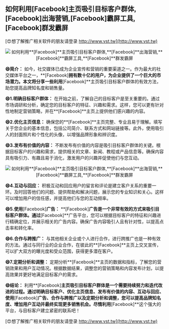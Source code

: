 ## **如何利用**[Facebook]**主页吸引目标客户群体,**[Facebook]**出海营销,**[Facebook]**霸屏工具,**[Facebook]**群发霸屏**

[😍想了解推广相关软件的朋友请登录 http://www.vst.tw](http://www.vst.tw)

 <center><img src="https://vst.tw/MP4/tuiguang/png/8.png" alt="如何利用**[Facebook]**主页吸引目标客户群体,**[Facebook]**出海营销,**[Facebook]**霸屏工具,**[Facebook]**群发霸屏"></center>

**😄简介：**
如今，社交媒体已成为企业宣传和营销的重要渠道之一。作为最大的社交媒体平台之一，**[Facebook]**拥有数十亿的用户，为企业提供了一个巨大的市场潜力。本文将分享一些利用**[Facebook]**主页吸引目标客户群体的有效方法，助您提高品牌知名度和销售量。

**😄1.明确目标客户群体：**
在开始之前，了解自己的目标客户是至关重要的。通过市场调研和分析，确定您的目标客户的特征、兴趣和需求。这样，您可以更有针对性地制定营销策略，并在**[Facebook]**主页上提供他们感兴趣的内容。

**😄2.优化主页信息：**
确保您的**[Facebook]**主页完整、专业且易于理解。填写关于您企业的基本信息，包括公司简介、联系方式和网站链接等。此外，使用吸引人的封面照片和个性化的头像，以增强品牌形象和辨识度。

**😄3.发布有价值的内容：**
不断发布有价值的内容是吸引目标客户群体的关键。根据目标客户的兴趣和需求，提供相关的文章、新闻、教程或产品信息等。确保内容具有吸引力、有趣且易于消化，激发用户的兴趣并促使他们与您互动。

 <center><img src="https://vst.tw/MP4/tuiguang/png/5.png" alt="如何利用**[Facebook]**主页吸引目标客户群体,**[Facebook]**出海营销,**[Facebook]**霸屏工具,**[Facebook]**群发霸屏"></center>

**😄4.互动与回应：**
积极互动和回应用户的留言和评论是建立客户关系的重要一环。及时回答他们的问题、提供帮助和解决问题，展示您的专业知识和关心。这样可以增加用户的信任感，并提高他们与您的互动频率。

**😄5.使用**[Facebook]**广告：**
**[Facebook]**广告是一个非常有效的方式来吸引目标客户群体。通过**[Facebook]**广告平台，您可以根据目标客户的特征和兴趣进行精确定位，并展示相关的广告内容。确保广告内容吸引人且有针对性，以提高点击率和转化率。

**😄6.合作与跨推广：**
与其他相关企业或个人进行合作，进行跨推广也是一种有效的方法。通过与同行业的企业合作，在彼此的**[Facebook]**主页上交叉宣传，可以扩大双方的曝光度和受众范围，获得更多潜在客户。

**😄7.定期分析和调整：**
定期分析**[Facebook]**主页的数据和指标，了解您的营销效果和用户互动情况。根据数据结果，调整您的营销策略和内容发布计划，以提高效果并更好地满足目标客户的需求。

**😄结论：**
利用**[Facebook]**主页吸引目标客户群体是一个需要持续努力和迭代改进的过程。通过明确目标客户、优化主页信息、发布有价值的内容、互动与回应、使用**[Facebook]**广告、合作与跨推广以及定期分析和调整，您可以提高品牌知名度、增加用户互动并最终实现更多销售机会。尽情利用**[Facebook]**这个强大的平台，与目标客户建立紧密的联系吧！

[😍想了解推广相关软件的朋友请登录 http://www.vst.tw](http://www.vst.tw)



